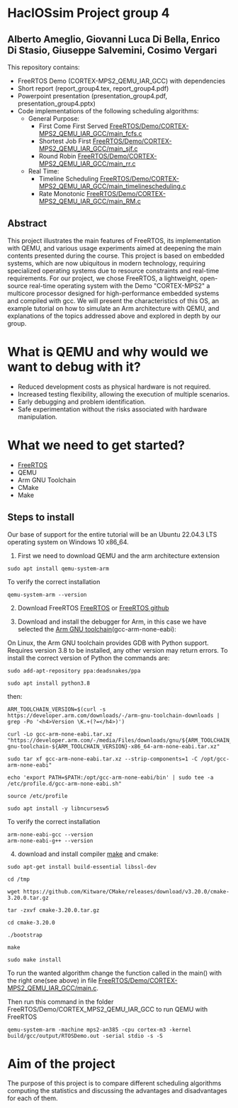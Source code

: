 # HaclOSsim Project group 4

## Alberto Ameglio, Giovanni Luca Di Bella, Enrico Di Stasio, Giuseppe Salvemini, Cosimo Vergari

This repository contains:

-  FreeRTOS Demo (CORTEX-MPS2_QEMU_IAR_GCC) with dependencies
-  Short report (report_group4.tex, report_group4.pdf)
-  Powerpoint presentation (presentation_group4.pdf, presentation_group4.pptx)
-  Code implementations of the following scheduling algorithms:
  	- General Purpose:
		- First Come First Served [FreeRTOS/Demo/CORTEX-MPS2_QEMU_IAR_GCC/main_fcfs.c]([FreeRTOS/Demo/CORTEX-MPS2_QEMU_IAR_GCC/main_fcfs.c])
   		- Shortest Job First [FreeRTOS/Demo/CORTEX-MPS2_QEMU_IAR_GCC/main_sjf.c]([FreeRTOS/Demo/CORTEX-MPS2_QEMU_IAR_GCC/main_sjf.c])
		- Round Robin [FreeRTOS/Demo/CORTEX-MPS2_QEMU_IAR_GCC/main_rr.c](FreeRTOS/Demo/CORTEX-MPS2_QEMU_IAR_GCC/main_rr.c)
	- Real Time:
   		- Timeline Scheduling [FreeRTOS/Demo/CORTEX-MPS2_QEMU_IAR_GCC/main_timelinescheduling.c](FreeRTOS/Demo/CORTEX-MPS2_QEMU_IAR_GCC/main_timelinescheduling.c)
		- Rate Monotonic [FreeRTOS/Demo/CORTEX-MPS2_QEMU_IAR_GCC/main_RM.c](FreeRTOS/Demo/CORTEX-MPS2_QEMU_IAR_GCC/main_RM.c)


## Abstract

This project illustrates the main features of FreeRTOS, its implementation with QEMU, and various usage experiments aimed at deepening the main contents presented during the course. This project is based on embedded systems, which are now ubiquitous in modern technology, requiring specialized operating systems due to resource constraints and real-time requirements. For our project, we chose FreeRTOS, a lightweight, open-source real-time operating system with the Demo "CORTEX-MPS2" a multicore processor designed for high-performance embedded systems and compiled with gcc. We will present the characteristics of this OS, an example tutorial on how to simulate an Arm architecture with QEMU, and explanations of the topics addressed above and explored in depth by our group.

# What is QEMU and why would we want to debug with it?
- Reduced development costs as physical hardware is not required.
- Increased testing flexibility, allowing the execution of multiple scenarios.
- Early debugging and problem identification.
- Safe experimentation without the risks associated with hardware manipulation.

# What we need to get started?
- [FreeRTOS](https://www.freertos.org/index.html) 
- QEMU
- Arm GNU Toolchain
- CMake
- Make

## Steps to install

Our base of support for the entire tutorial will be an Ubuntu 22.04.3 LTS operating system on Windows 10 x86_64.
1. First we need to download QEMU and the arm architecture extension
 ```shell
 sudo apt install qemu-system-arm
 ```
To verify the correct installation
```shell
qemu-system-arm --version
```
2. Download FreeRTOS
[FreeRTOS](https://www.freertos.org/index.html)
or
[FreeRTOS github](https://github.com/FreeRTOS/FreeRTOS)

3. Download and install the debugger for Arm, in this case we have selected the [Arm GNU toolchain](https://lindevs.com/install-arm-gnu-toolchain-on-ubuntu)(gcc-arm-none-eabi): 

On Linux, the Arm GNU toolchain provides GDB with Python support. Requires version 3.8 to be installed, any other version may return errors.
To install the correct version of Python the commands are:  
```shell
sudo add-apt-repository ppa:deadsnakes/ppa
```
```shell
sudo apt install python3.8
```
then:

```shell
ARM_TOOLCHAIN_VERSION=$(curl -s https://developer.arm.com/downloads/-/arm-gnu-toolchain-downloads | grep -Po '<h4>Version \K.+(?=</h4>)')
```
```shell
curl -Lo gcc-arm-none-eabi.tar.xz "https://developer.arm.com/-/media/Files/downloads/gnu/${ARM_TOOLCHAIN_VERSION}/binrel/arm-gnu-toolchain-${ARM_TOOLCHAIN_VERSION}-x86_64-arm-none-eabi.tar.xz"
```
```shell
sudo tar xf gcc-arm-none-eabi.tar.xz --strip-components=1 -C /opt/gcc-arm-none-eabi"
```
```shell
echo 'export PATH=$PATH:/opt/gcc-arm-none-eabi/bin' | sudo tee -a /etc/profile.d/gcc-arm-none-eabi.sh"
```
```shell
source /etc/profile
```
```shell
sudo apt install -y libncursesw5
```
    
To verify the correct installation
```shell
arm-none-eabi-gcc --version
arm-none-eabi-g++ --version
```

4. download and install compiler [make](https://vitux.com/how-to-install-cmake-on-ubuntu/) and cmake:
```shell
sudo apt-get install build-essential libssl-dev
```
```shell
cd /tmp
```
```shell
wget https://github.com/Kitware/CMake/releases/download/v3.20.0/cmake-3.20.0.tar.gz
```
```shell
tar -zxvf cmake-3.20.0.tar.gz
```
```shell
cd cmake-3.20.0
```
```shell
./bootstrap
```
```shell
make
```
```shell
sudo make install
```

To run the wanted algorithm change the function called in the main() with the right one(see above) in file [FreeRTOS/Demo/CORTEX-MPS2_QEMU_IAR_GCC/main.c](FreeRTOS/Demo/CORTEX-MPS2_QEMU_IAR_GCC/main.c).

Then run this command in the folder FreeRTOS/Demo/CORTEX_MPS2_QEMU_IAR_GCC to run QEMU with FreeRTOS

```shell
qemu-system-arm -machine mps2-an385 -cpu cortex-m3 -kernel build/gcc/output/RTOSDemo.out -serial stdio -s -S
```


# Aim of the project

The purpose of this project is to compare different scheduling algorithms computing the statistics and discussing the advantages and disadvantages for each of them.
